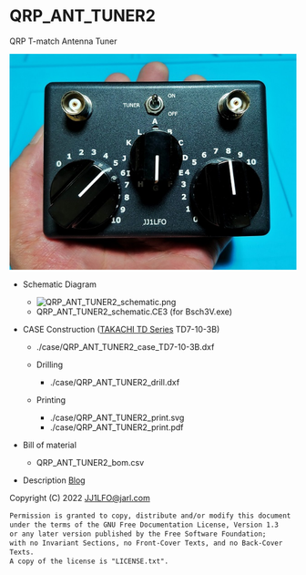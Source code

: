 # QRP_ANT_TUNER2
QRP T-match Antenna Tuner

![QRP ANT TUNER2](https://raw.githubusercontent.com/JJ1LFO/QRP_ANT_TUNER2/main/Photos/QRP_ANT_TUNER2.jpg)

* Schematic Diagram
  * ![QRP_ANT_TUNER2_schematic.png](https://blog-imgs-150.fc2.com/j/j/1/jj1lfo/QRP_ANT_TUNER2_schematic.png)
  * QRP_ANT_TUNER2_schematic.CE3 (for Bsch3V.exe)  

* CASE Construction ([TAKACHI TD Series](https://www.takachi-enclosure.com/products/TD) TD7-10-3B)
  * ./case/QRP_ANT_TUNER2_case_TD7-10-3B.dxf
  
  * Drilling
    * ./case/QRP_ANT_TUNER2_drill.dxf
  * Printing
    * ./case/QRP_ANT_TUNER2_print.svg
    * ./case/QRP_ANT_TUNER2_print.pdf

* Bill of material
  * QRP_ANT_TUNER2_bom.csv
  
* Description [Blog](https://jj1lfo.fc2.net/blog-entry-17.html)

Copyright (C)  2022	JJ1LFO@jarl.com
  
    Permission is granted to copy, distribute and/or modify this document
    under the terms of the GNU Free Documentation License, Version 1.3
    or any later version published by the Free Software Foundation;
    with no Invariant Sections, no Front-Cover Texts, and no Back-Cover Texts.
    A copy of the license is "LICENSE.txt". 
